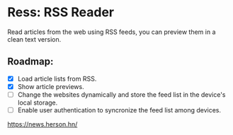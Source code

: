 # Ress: RSS Reader

Read articles from the web using RSS feeds, you can preview them in a clean text version.

## Roadmap:

- [x] Load article lists from RSS.
- [x] Show article previews.
- [ ] Change the websites dynamically and store the feed list in the device's local storage.
- [ ] Enable user authentication to syncronize the feed list among devices.

<https://news.herson.hn/>